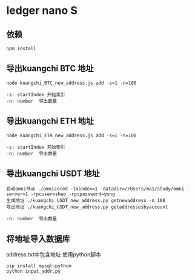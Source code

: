 # ledger nano S

## 依赖

    npm install

## 导出kuangchi BTC 地址

    node kuangchi_BTC_new_address.js add -s=1 -n=100

    -s: startIndex 开始索引
    -n: number  导出数量

## 导出kuangchi ETH 地址

    node kuangchi_ETH_new_address.js add -s=1 -n=100

    -s: startIndex 开始索引
    -n: number  导出数量

## 导出kuangchi USDT 地址

    启动omni节点 ./omnicored -txindex=1 -datadir=//Users/ma1/study/omni -server=1 -rpcuser=shao -rpcpassword=yong
    生成地址 ./kuangchi_USDT_new_address.py getnewaddress -n 100
    导出地址 ./kuangchi_USDT_new_address.py getaddressesbyaccount

    -n: number  导出数量

## 将地址导入数据库
address.txt中包含地址
使用python脚本

    pip install mysql-python
    python input_addr.py
